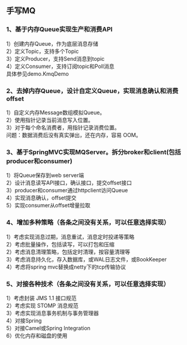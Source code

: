 ## 手写MQ 

### 1、基于内存Queue实现生产和消费API  
1）创建内存Queue，作为底层消息存储  
2）定义Topic，支持多个Topic  
3）定义Producer，支持Send消息到topic  
4）定义Consumer，支持订阅topic和Poll消息  
具体参见demo.KmqDemo  
  
### 2、去掉内存Queue，设计自定义Queue，实现消息确认和消费offset  
1）自定义内存Message数组模拟Queue。  
2）使用指针记录当前消息写入位置。  
3）对于每个命名消费者，用指针记录消费位置。  
问题：数据消费后没有真实弹出，还在内存，容易 OOM。  
  
### 3、基于SpringMVC实现MQServer。拆分broker和client(包括producer和consumer)  
1）将Queue保存到web server端  
2）设计消息读写API接口，确认接口，提交offset接口  
3）producer和consumer通过httpclient访问Queue  
4）实现消息确认，offset提交  
5）实现consumer从offset增量拉取  
  
### 4、增加多种策略（各条之间没有关系，可以任意选择实现）  
1）考虑实现消息过期，消息重试，消息定时投递等策略  
2）考虑批量操作，包括读写，可以打包和压缩  
2）考虑消息清理策略，包括定时清理，按容量清理等  
3）考虑消息持久化，存入数据库，或WAL日志文件，或BookKeeper  
4）考虑将spring mvc替换成netty下的tcp传输协议  
  
### 5、对接各种技术（各条之间没有关系，可以任意选择实现）  
1）考虑封装 JMS 1.1 接口规范  
2）考虑实现 STOMP 消息规范  
3）考虑实现消息事务机制与事务管理器  
4）对接Spring  
5）对接Camel或Spring Integration  
6）优化内存和磁盘的使用  